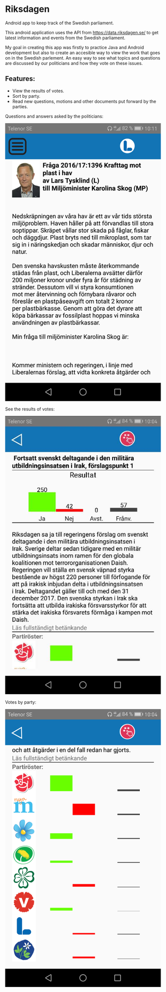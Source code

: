# Riksdagen
Android app to keep track of the Swedish parliament.

This android application uses the API from https://data.riksdagen.se/ to get latest information and events from the Swedish parliament.

My goal in creating this app was firstly to practice Java and Android development but also to create an accesible way to view the work that goes on in the Swedish parlement. An easy way to see what topics and questions are discussed by our politicians and how they vote on these issues. 

## Features: 
 * View the results of votes.
 * Sort by party.
 * Read new questions, motions and other documents put forward by the parties.
 

Questions and answers asked by the politicians: 

![alt tag](https://raw.githubusercontent.com/OAndell/Riksdagen/master/screenshots/questionExample1.png)

See the results of votes:

![alt tag](https://raw.githubusercontent.com/OAndell/Riksdagen/master/screenshots/voteExample1.jpg)

Votes by party:

![alt tag](https://raw.githubusercontent.com/OAndell/Riksdagen/master/screenshots/voteExample2.png)

